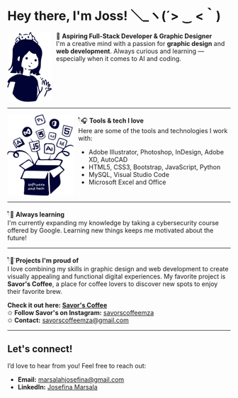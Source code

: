 # Hey there, I'm Joss! ＼_ヽ(´> ‿ <｀)

<div style="overflow: hidden;">
  <img src='https://github.com/jossmarsala/jossmarsala/blob/main/me.png' style="float: left; width: 100px; height: auto; margin-right: 10px;">
  <div style="float: left; width: calc(100% - 120px);">
    🍰 <b>Aspiring Full-Stack Developer & Graphic Designer</b> <br>
    I'm a creative mind with a passion for <b>graphic design</b> and <b>web development</b>. Always curious and learning —especially when it comes to AI and coding.
  </div>
</div>

---

<div style="overflow: hidden;">
  <img src='https://github.com/jossmarsala/jossmarsala/blob/main/tech-box.png' style="float: left; width: 150px; height: auto; margin-right: 10px;">
  <div style="float: left; width: calc(100% - 160px);">
    𓍢ִ໋🎧 <b>Tools & tech I love</b> <br>
    Here are some of the tools and technologies I work with:
    <ul>
      <li>Adobe Illustrator, Photoshop, InDesign, Adobe XD, AutoCAD</li>
      <li>HTML5, CSS3, Bootstrap, JavaScript, Python</li>
      <li>MySQL, Visual Studio Code</li>
      <li>Microsoft Excel and Office</li>
    </ul>
  </div>
</div>

---

𓍢ִ໋📖 **Always learning**  
I'm currently expanding my knowledge by taking a cybersecurity course offered by Google. Learning new things keeps me motivated about the future!

---
𓍢ִ໋🌷͙֒ **Projects I'm proud of**  
I love combining my skills in graphic design and web development to create visually appealing and functional digital experiences. My favorite project is **Savor's Coffee**, a place for coffee lovers to discover new spots to enjoy their favorite brew.

**Check it out here: [Savor's Coffee](https://savors.vercel.app/)**  
✩ **Follow Savor's on Instagram:** [savorscoffeemza](https://www.instagram.com/savorscoffeemza/)  
✩ **Contact:** [savorscoffeemza@gmail.com](mailto:savorscoffeemza@gmail.com)

---

## Let's connect!

I’d love to hear from you! Feel free to reach out:

- **Email:** marsalahjosefina@gmail.com
- **LinkedIn:** [Josefina Marsala](https://www.linkedin.com/in/josmarsala/)
